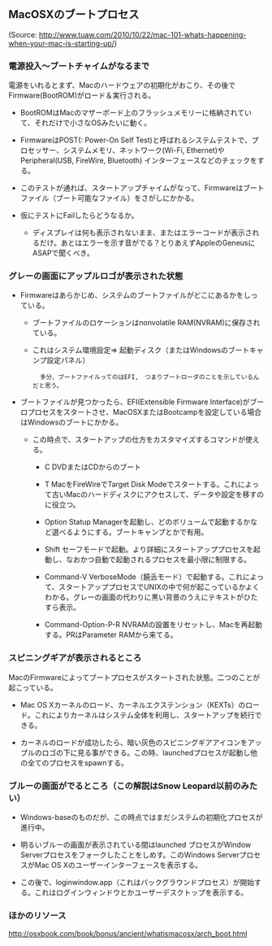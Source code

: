 ## MacOSXのブートプロセス
(Source: http://www.tuaw.com/2010/10/22/mac-101-whats-happening-when-your-mac-is-starting-up/)

### 電源投入〜ブートチャイムがなるまで
電源をいれるとまず、Macのハードウェアの初期化がおこり、その後でFirmware(BootROM)がロード＆実行される。

- BootROMはMacのマザーボード上のフラッシュメモリーに格納されていて、それだけで小さなOSみたいに動く。
	
- FirmwareはPOST(: Power-On Self Test)と呼ばれるシステムテストで、プロセッサー、システムメモリ、ネットワーク(Wi-Fi, Ethernet)やPeripheral(USB, FireWire, Bluetooth) インターフェースなどのチェックをする。
	
- このテストが通れば、スタートアップチャイムがなって、Firmwareはブートファイル（ブート可能なファイル）をさがしにかかる。
	
- 仮にテストにFailしたらどうなるか。
		
	- ディスプレイは何も表示されないまま、またはエラーコードが表示されるだけ。あとはエラーを示す音がでる？とりあえずAppleのGeneusにASAPで聞くべき。
	
	

### グレーの画面にアップルロゴが表示された状態

- Firmwareはあらかじめ、システムのブートファイルがどこにあるかをしっている。

	- ブートファイルのロケーションはnonvolatile RAM(NVRAM)に保存されている。
	
	- これはシステム環境設定=> 起動ディスク（またはWindowsのブートキャンプ設定パネル）
	
			多分、ブートファイルってのはEFI,　つまりブートローダのことを示しているんだと思う。

- ブートファイルが見つかったら、EFI(Extensible Firmware Interface)がブーロプロセスをスタートさせ、MacOSXまたはBootcampを設定している場合はWindowsのブートにかかる。

	- この時点で、スタートアップの仕方をカスタマイズするコマンドが使える。
		
		- C DVDまたはCDからのブート
		
		- T MacをFireWireでTarget Disk Modeでスタートする。これによって古いMacのハードディスクにアクセスして、データや設定を移すのに役立つ。
		
		- Option Statup Managerを起動し、どのボリュームで起動するかなど選べるようにする。ブートキャンプとかで有用。
		
		- Shift セーフモードで起動。より詳細にスタートアッププロセスを起動し、なおかつ自動で起動されるプロセスを最小限に制限する。
		
		- Command-V VerboseMode（饒舌モード）で起動する。これによって、スタートアッププロセスでUNIXの中で何が起こっているかよくわかる。グレーの画面の代わりに黒い背景のうえにテキストがひたすら表示。
		
		- Command-Option-P-R NVRAMの設置をリセットし、Macを再起動する。PRはParameter RAMから来てる。

### スピニングギアが表示されるところ
MacのFirmwareによってブートプロセスがスタートされた状態。二つのことが起こっている。

- Mac OS Xカーネルのロード、カーネルエクステンション（KEXTs）のロード。これによりカーネルはシステム全体を利用し、スタートアップを続行できる。

- カーネルのロードが成功したら、暗い灰色のスピニングギアアイコンをアップルのロゴの下に見る事ができる。この時、launchedプロセスが起動し他の全てのプロセスをspawnする。

### ブルーの画面がでるところ（この解説はSnow Leopard以前のみたい）
- Windows-baseのものだが、この時点ではまだシステムの初期化プロセスが進行中。

- 明るいブルーの画面が表示されている間はlaunched プロセスがWindow Serverプロセスをフォークしたことをしめす。このWindows ServerプロセスがMac OS Xのユーザーインターフェースを表示する。

- この後で、loginwindow.app（これはバックグラウンドプロセス）が開始する。これはログインウィンドウとかユーザーデスクトップを表示する。


### ほかのリソース

http://osxbook.com/book/bonus/ancient/whatismacosx/arch_boot.html





